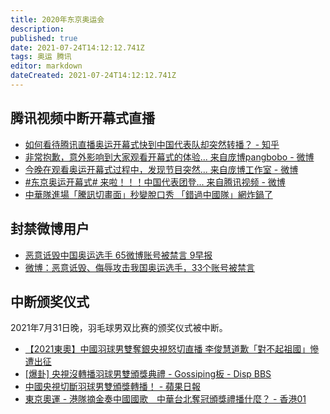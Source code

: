 ```yaml
---
title: 2020年东京奥运会
description: 
published: true
date: 2021-07-24T14:12:12.741Z
tags: 奥运 腾讯
editor: markdown
dateCreated: 2021-07-24T14:12:12.741Z
---
```


## 腾讯视频中断开幕式直播

+ [如何看待腾讯直播奥运开幕式快到中国代表队却突然转播？ - 知乎](https://web.archive.org/web/20210724025204/https://www.zhihu.com/question/474381177)
+ [非常抱歉，意外影响到大家观看开幕式的体验... 来自庞博pangbobo - 微博](https://archive.is/hqCtx "https://weibo.com/1986501907/Kq7uCfGKc")
+ [今晚在观看奥运开幕式过程中，发现节目突然... 来自庞博工作室 - 微博](https://archive.is/UVg6g "https://weibo.com/7616187029/Kq7na7SSs")
+ [#东京奥运开幕式# 来啦！！！中国代表团登... 来自腾讯视频 - 微博](https://archive.is/p4DDr# "https://weibo.com/2591595652/Kq6KoePJ6")
+ [中華隊進場「騰訊切畫面」秒變脫口秀 「錯過中國隊」網炸鍋了](https://web.archive.org/web/20210724025842/https://tw.news.yahoo.com/中華隊進場-騰訊切畫面-秒變脫口秀-錯過中國隊-網炸鍋了-002935384.html)

## 封禁微博用户

+ [恶意诋毁中国奥运选手 65微博账号被禁言 9早报](https://web.archive.org/web/20210726071609/https://www.zaobao.com.sg/news/china/story20210726-1173707)
+ [微博：恶意诋毁、侮辱攻击我国奥运选手，33个账号被禁言](https://archive.is/HYv9l "https://china.huanqiu.com/article/444xjt7uk0H")

## 中断颁奖仪式

2021年7月31日晚，羽毛球男双比赛的颁奖仪式被中断。

+ [【2021東奧】中國羽球男雙奪銀央視怒切直播 李俊慧道歉「對不起祖國」慘遭出征](https://web.archive.org/web/20210801072439/https://tw.news.yahoo.com/2021東奧-中國羽球男雙奪銀央視怒切直播-李俊慧道歉-對不起祖國-慘遭出征-010051939.html)
+ [[爆卦] 央視沒轉播羽球男雙頒獎典禮 - Gossiping板 - Disp BBS](https://archive.is/oqrmi "https://disp.cc/b/163-dU8l")
+ [中國央視切斷羽球男雙頒獎轉播！ - 蘋果日報](https://web.archive.org/web/20210731224240/https://tw.appledaily.com/life/20210801/P67P3LH3IZALXIUMGW6I6XZZHY/)
+ [東京奧運 - 港隊摘金奏中國國歌　中華台北奪冠頒獎禮播什麼？ - 香港01](https://web.archive.org/web/20210729113929if_/https://www.hk01.com/即時中國/656539/東京奧運-港隊摘金奏中國國歌-中華台北奪冠頒獎禮播什麼)

